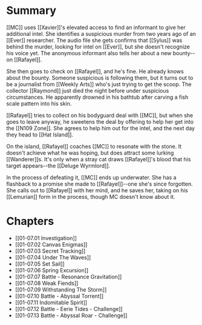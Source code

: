 # Summary
[[MC]] uses [[Xavier]]'s elevated access to find an informant to give her additional intel. She identifies a suspicious murder from two years ago of an [[Ever]] researcher. The audio file she gets confirms that [[Sylus]] was behind the murder, looking for intel on [[Ever]], but she doesn't recognize his voice yet. The anonymous informant also tells her about a new bounty--on [[Rafayel]].

She then goes to check on [[Rafayel]], and he's fine. He already knows about the bounty. Someone suspicious is following them, but it turns out to be a journalist from [[Weekly Arts]] who's just trying to get the scoop. The collector [[Raymond]] just died the night before under suspicious circumstances. He apparently drowned in his bathtub after carving a fish scale pattern into his skin.

[[Rafayel]] tries to collect on his bodyguard deal with [[MC]], but when she goes to leave anyway, he sweetens the deal by offering to help her get into the [[N109 Zone]]. She agrees to help him out for the intel, and the next day they head to [[Hat Island]].

On the island, [[Rafayel]] coaches [[MC]] to resonate with the stone. It doesn't achieve what he was hoping, but does attract some lurking [[Wanderer]]s. It's only when a stray cat draws [[Rafayel]]'s blood that his target appears--the [[Deluge Wyrmlord]].

In the process of defeating it, [[MC]] ends up underwater. She has a flashback to a promise she made to [[Rafayel]]--one she's since forgotten. She calls out to [[Rafayel]] with her mind, and he saves her, taking on his [[Lemurian]] form in the process, though MC doesn't know about it.

# Chapters
* [[01-07.01 Investigation]]
* [[01-07.02 Canvas Enigmas]]
* [[01-07.03 Secret Tracking]]
* [[01-07.04 Under The Waves]]
* [[01-07.05 Set Sail]]
* [[01-07.06 Spring Excursion]]
* [[01-07.07 Battle - Resonance Gravitation]]
* [[01-07.08 Weak Fiends]]
* [[01-07.09 Withstanding The Storm]]
* [[01-07.10 Battle - Abyssal Torrent]]
* [[01-07.11 Indomitable Spirit]]
* [[01-07.12 Battle - Eerie Tides - Challenge]]
* [[01-07.13 Battle - Abyssal Roar - Challenge]]